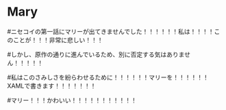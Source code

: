 Mary
====
#ニセコイの第一話にマリーが出てきませんでした！！！！！！私は！！！！このことが！！！非常に悲しい！！！

#しかし、原作の通りに進んでいるため、別に否定する気はありません！！！！！

#私はこのさみしさを紛らわせるために！！！！！！マリーを！！！！！！XAMLで書きます！！！！！！！

#マリー！！！かわいい！！！！！！！！！！！

